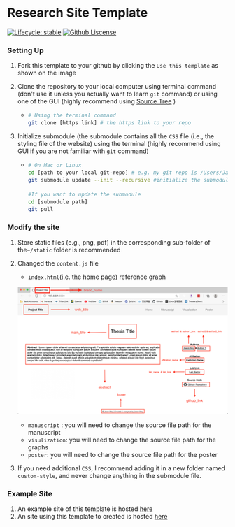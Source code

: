# Research Site Template  
<!-- badges: start -->
[![Lifecycle: stable](https://img.shields.io/badge/lifecycle-stable-brightgreen.svg)](https://lifecycle.r-lib.org/articles/stages.html#stable)
[![Github Liscense](https://img.shields.io/github/license/jasonmoy28/jasonmoy_reasearch_site_template)]()

<!-- badges: end -->
### Setting Up

1. Fork this template to your github by clicking the `Use this template` as shown on the image
   

2. Clone the repository to your local computer using terminal command (don't use it unless you actually want to learn `git` command) or using one of the GUI (highly recommend using [Source Tree](https://www.sourcetreeapp.com/) )

   * ```bash
     # Using the terminal command 
     git clone [https link] # the https link to your repo 
     ```

3. Initialize submodule (the submodule contains all the `CSS` file (i.e., the styling file of the website) using the terminal (highly recommend using GUI if you are not familiar with `git` command)

   * ```bash
     # On Mac or Linux 
     cd [path to your local git-repo] # e.g. my git repo is /Users/Jasonmoy/Desktop/jasonmoy_reasearch_site_example
     git submodule update --init --recursive #initialize the submodule
     
     #If you want to update the submodule 
     cd [submodule path]
     git pull 
     ```



### Modify the site

1. Store static files (e.g., png, pdf) in the corresponding sub-folder of the`~/static` folder is recommended

2. Changed the `content.js` file

   * `index.html`(i.e. the home page) reference graph

   ![Screen Shot 2020-11-21 at 12.21.48 AM](static/misc/index_html.png)

   * `manuscript` : you will need to change the source file path for the manuscript 
   * `visulization`: you will need to change the source file path for the graphs 
   * `poster`: you will need to change the source file path for the poster

3. If you need additional `CSS`, I recommend adding it in a new folder named `custom-style`, and never change anything in the submodule file. 



### Example Site 

1. An example site of this template is hosted [here](https://jasonmoy28.github.io/jasonmoy_reasearch_site_template/)
2. An site using this template to created is hosted [here](https://research.jasonmoy.us/Vocabulary_Learning_Project/)

